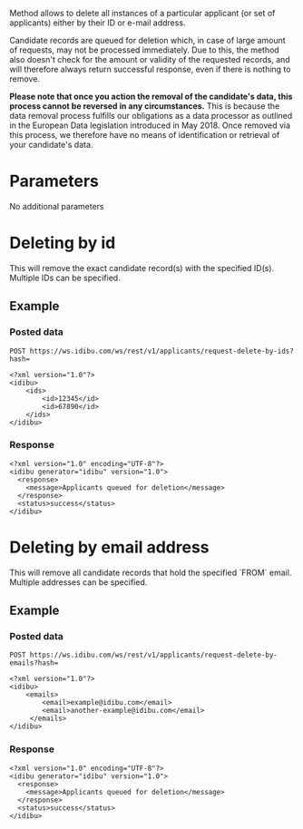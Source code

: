 <p>Method allows to delete all instances of a particular applicant (or set of applicants) either by their ID or e-mail address.</p>
<p>Candidate records are queued for deletion which, in case of large amount of requests, may not be processed immediately. Due to this, the method also doesn't check for the amount or validity of the requested records, and will therefore always return successful response, even if there is nothing to remove.</p>
<p><strong>Please note that once you action the removal of the candidate's data, this process cannot be reversed in any circumstances.</strong> This is because the data removal process fulfills our obligations as a data processor as outlined in the European Data legislation introduced in May 2018. Once removed via this process, we therefore have no means of identification or retrieval of your candidate's data.</p>
<h1>Parameters</h1>
<p>No additional parameters</p>
<h1>Deleting by id</h1>
<p>This will remove the exact candidate record(s) with the specified ID(s). Multiple IDs can be specified.</p>
<h2>Example</h2>
<h3>Posted data</h3>
<pre><code>POST https://ws.idibu.com/ws/rest/v1/applicants/request-delete-by-ids?hash=<your hash></code></pre>
<pre><code type="xml">&lt;?xml version="1.0"?&gt;
&lt;idibu&gt;
    &lt;ids&gt;
        &lt;id&gt;12345&lt;/id&gt;
        &lt;id&gt;67890&lt;/id&gt;
    &lt;/ids&gt;
&lt;/idibu&gt;
</code></pre>
<h3>Response</h3>
<pre><code type="xml">&lt;?xml version=&quot;1.0&quot; encoding=&quot;UTF-8&quot;?&gt;
&lt;idibu generator=&quot;idibu&quot; version=&quot;1.0&quot;&gt;
  &lt;response&gt;
    &lt;message&gt;Applicants queued for deletion&lt;/message&gt;
  &lt;/response&gt;
  &lt;status&gt;success&lt;/status&gt;
&lt;/idibu&gt;
</code></pre>
<h1>Deleting by email address</h1>
<p>This will remove all candidate records that hold the specified `FROM` email. Multiple addresses can be specified.</p>
<h2>Example</h2>
<h3>Posted data</h3>
<pre><code>POST https://ws.idibu.com/ws/rest/v1/applicants/request-delete-by-emails?hash=<your hash></code></pre>
<pre><code type="xml">&lt;?xml version="1.0"?&gt;
&lt;idibu&gt;
    &lt;emails&gt;
        &lt;email&gt;example@idibu.com&lt;/email&gt;
        &lt;email&gt;another-example@idibu.com&lt;/email&gt;
     &lt;/emails&gt;
&lt;/idibu&gt;
</code></pre>
<h3>Response</h3>
<pre><code type="xml">&lt;?xml version=&quot;1.0&quot; encoding=&quot;UTF-8&quot;?&gt;
&lt;idibu generator=&quot;idibu&quot; version=&quot;1.0&quot;&gt;
  &lt;response&gt;
    &lt;message&gt;Applicants queued for deletion&lt;/message&gt;
  &lt;/response&gt;
  &lt;status&gt;success&lt;/status&gt;
&lt;/idibu&gt;
</code></pre>
